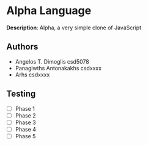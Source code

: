 
# Alpha Language

**Description**: Alpha, a very simple clone of JavaScript

## Authors

* Angelos T. Dimoglis csd5078
* Panagiwths Antonakakhs csdxxxx
* Arhs csdxxxx

## Testing

 - [ ] Phase 1
 - [ ] Phase 2
 - [ ] Phase 3
 - [ ] Phase 4
 - [ ] Phase 5
